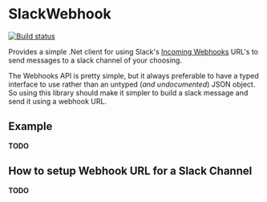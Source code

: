 # SlackWebhook
[![Build status](https://ci.appveyor.com/api/projects/status/xg5n46bdf223dj2b/branch/master?svg=true)](https://ci.appveyor.com/project/MichaelDahl/slackwebhook/branch/master)

Provides a simple .Net client for using Slack's [Incoming Webhooks](https://api.slack.com/incoming-webhooks) URL's to send messages to a slack channel of your choosing.

The Webhooks API is pretty simple, but it always preferable to have a typed interface to use rather than an untyped (_and undocumented_) JSON object. So using this library should make it simpler to build a slack message and send it using a webhook URL.

## Example

**TODO**

## How to setup Webhook URL for a Slack Channel

**TODO**
